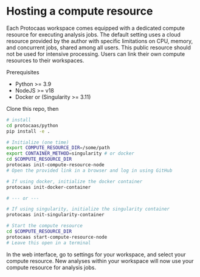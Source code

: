 # Hosting a compute resource

Each Protocaas workspace comes equipped with a dedicated compute resource for executing analysis jobs. The default setting uses a cloud resource provided by the author with specific limitations on CPU, memory, and concurrent jobs, shared among all users. This public resource should not be used for intensive processing. Users can link their own compute resources to their workspaces.

Prerequisites

* Python >= 3.9
* NodeJS >= v18
* Docker or (Singularity >= 3.11)

Clone this repo, then

```bash
# install
cd protocaas/python
pip install -e .
```

```bash
# Initialize (one time)
export COMPUTE_RESOURCE_DIR=/some/path
export CONTAINER_METHOD=singularity # or docker
cd $COMPUTE_RESOURCE_DIR
protocaas init-compute-resource-node
# Open the provided link in a browser and log in using GitHub
```

```bash
# If using docker, initialize the docker container
protocaas init-docker-container

# --- or ---

# If using singularity, initialize the singularity container
protocaas init-singularity-container
```

```bash
# Start the compute resource
cd $COMPUTE_RESOURCE_DIR
protocaas start-compute-resource-node
# Leave this open in a terminal
```

In the web interface, go to settings for your workspace, and select your compute resource. New analyses within your workspace will now use your compute resource for analysis jobs.